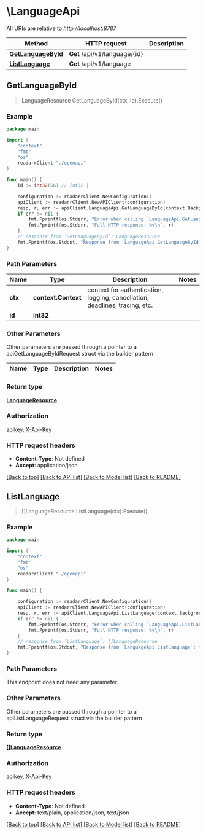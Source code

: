 # \LanguageApi

All URIs are relative to *http://localhost:8787*

Method | HTTP request | Description
------------- | ------------- | -------------
[**GetLanguageById**](LanguageApi.md#GetLanguageById) | **Get** /api/v1/language/{id} | 
[**ListLanguage**](LanguageApi.md#ListLanguage) | **Get** /api/v1/language | 



## GetLanguageById

> LanguageResource GetLanguageById(ctx, id).Execute()



### Example

```go
package main

import (
    "context"
    "fmt"
    "os"
    readarrClient "./openapi"
)

func main() {
    id := int32(56) // int32 | 

    configuration := readarrClient.NewConfiguration()
    apiClient := readarrClient.NewAPIClient(configuration)
    resp, r, err := apiClient.LanguageApi.GetLanguageById(context.Background(), id).Execute()
    if err != nil {
        fmt.Fprintf(os.Stderr, "Error when calling `LanguageApi.GetLanguageById``: %v\n", err)
        fmt.Fprintf(os.Stderr, "Full HTTP response: %v\n", r)
    }
    // response from `GetLanguageById`: LanguageResource
    fmt.Fprintf(os.Stdout, "Response from `LanguageApi.GetLanguageById`: %v\n", resp)
}
```

### Path Parameters


Name | Type | Description  | Notes
------------- | ------------- | ------------- | -------------
**ctx** | **context.Context** | context for authentication, logging, cancellation, deadlines, tracing, etc.
**id** | **int32** |  | 

### Other Parameters

Other parameters are passed through a pointer to a apiGetLanguageByIdRequest struct via the builder pattern


Name | Type | Description  | Notes
------------- | ------------- | ------------- | -------------


### Return type

[**LanguageResource**](LanguageResource.md)

### Authorization

[apikey](../README.md#apikey), [X-Api-Key](../README.md#X-Api-Key)

### HTTP request headers

- **Content-Type**: Not defined
- **Accept**: application/json

[[Back to top]](#) [[Back to API list]](../README.md#documentation-for-api-endpoints)
[[Back to Model list]](../README.md#documentation-for-models)
[[Back to README]](../README.md)


## ListLanguage

> []LanguageResource ListLanguage(ctx).Execute()



### Example

```go
package main

import (
    "context"
    "fmt"
    "os"
    readarrClient "./openapi"
)

func main() {

    configuration := readarrClient.NewConfiguration()
    apiClient := readarrClient.NewAPIClient(configuration)
    resp, r, err := apiClient.LanguageApi.ListLanguage(context.Background()).Execute()
    if err != nil {
        fmt.Fprintf(os.Stderr, "Error when calling `LanguageApi.ListLanguage``: %v\n", err)
        fmt.Fprintf(os.Stderr, "Full HTTP response: %v\n", r)
    }
    // response from `ListLanguage`: []LanguageResource
    fmt.Fprintf(os.Stdout, "Response from `LanguageApi.ListLanguage`: %v\n", resp)
}
```

### Path Parameters

This endpoint does not need any parameter.

### Other Parameters

Other parameters are passed through a pointer to a apiListLanguageRequest struct via the builder pattern


### Return type

[**[]LanguageResource**](LanguageResource.md)

### Authorization

[apikey](../README.md#apikey), [X-Api-Key](../README.md#X-Api-Key)

### HTTP request headers

- **Content-Type**: Not defined
- **Accept**: text/plain, application/json, text/json

[[Back to top]](#) [[Back to API list]](../README.md#documentation-for-api-endpoints)
[[Back to Model list]](../README.md#documentation-for-models)
[[Back to README]](../README.md)

